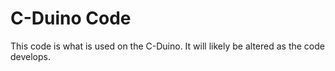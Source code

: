 # C-Duino Code

This code is what is used on the C-Duino. It will likely be altered as the code develops.
